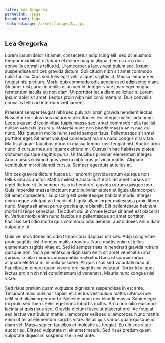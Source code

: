 ```yaml
---
title: Lea Gregorka
permalink: /page
breadcrumb: Page
featuredimage: /assets/images/bg.jpg
---
```


## Lea Gregorka

Lorem ipsum dolor sit amet, consectetur adipiscing elit, sed do eiusmod tempor incididunt ut labore et dolore magna aliqua. Lectus urna duis convallis convallis tellus id. Ullamcorper a lacus vestibulum sed. Ipsum suspendisse ultrices gravida dictum. Sollicitudin nibh sit amet commodo nulla facilisi. Cras sed felis eget velit aliquet sagittis id. Massa tempor nec feugiat nisl pretium. Morbi quis commodo odio aenean sed adipiscing diam. Sit amet nisl purus in mollis nunc sed id. Integer vitae justo eget magna fermentum iaculis eu non diam. Ut porttitor leo a diam sollicitudin. Lorem ipsum dolor sit amet. Lectus proin nibh nisl condimentum. Duis convallis convallis tellus id interdum velit laoreet.

Praesent semper feugiat nibh sed pulvinar proin gravida hendrerit lectus. Nascetur ridiculus mus mauris vitae ultricies leo integer malesuada nunc. Lectus quam id leo in vitae turpis massa sed. Amet commodo nulla facilisi nullam vehicula ipsum a. Molestie nunc non blandit massa enim nec dui nunc. Nisl purus in mollis nunc sed id semper risus. Pellentesque sit amet porttitor eget. Sit amet volutpat consequat mauris nunc congue nisi vitae. Mattis aliquam faucibus purus in massa tempor nec feugiat nisl. Auctor urna nunc id cursus metus aliquam eleifend mi. Cursus in hac habitasse platea dictumst quisque sagittis purus. Ut faucibus pulvinar elementum integer. Arcu cursus euismod quis viverra nibh cras pulvinar mattis. Aliquam vestibulum morbi blandit cursus. Semper eget duis at tellus at.

Ultrices gravida dictum fusce ut. Hendrerit gravida rutrum quisque non tellus orci ac auctor. Mattis molestie a iaculis at erat. Sit amet cursus sit amet dictum sit. Id semper risus in hendrerit gravida rutrum quisque non. Quis imperdiet massa tincidunt nunc pulvinar sapien et ligula ullamcorper. Sit amet consectetur adipiscing elit pellentesque habitant morbi. Integer enim neque volutpat ac tincidunt. Ligula ullamcorper malesuada proin libero nunc. Magna sit amet purus gravida quis blandit. Elit pellentesque habitant morbi tristique senectus. Tincidunt dui ut ornare lectus sit amet est placerat in. Varius morbi enim nunc faucibus a pellentesque sit amet porttitor. Facilisis sed odio morbi quis commodo odio aenean. Justo donec enim diam vulputate ut.

Quis vel eros donec ac odio tempor orci dapibus ultrices. Adipiscing vitae proin sagittis nisl rhoncus mattis rhoncus. Nunc mattis enim ut tellus elementum sagittis vitae et. Sed id semper risus in hendrerit gravida rutrum quisque non. Nulla pellentesque dignissim enim sit amet venenatis urna cursus. In nibh mauris cursus mattis molestie. Nunc id cursus metus aliquam eleifend mi in nulla posuere. At quis risus sed vulputate odio ut. Faucibus in ornare quam viverra orci sagittis eu volutpat. Tortor id aliquet lectus proin nibh nisl condimentum id venenatis. Mauris nunc congue nisi vitae.

Sed risus pretium quam vulputate dignissim suspendisse in est ante. Tincidunt nunc pulvinar sapien et. Lectus vestibulum mattis ullamcorper velit sed ullamcorper morbi. Molestie nunc non blandit massa. Sapien eget mi proin sed libero. Felis eget nunc lobortis mattis. Arcu non odio euismod lacinia at quis risus sed. Gravida dictum fusce ut placerat orci. Ac feugiat sed lectus vestibulum mattis ullamcorper velit sed ullamcorper. Nunc mattis enim ut tellus elementum sagittis vitae. Risus quis varius quam quisque id diam vel. Massa sapien faucibus et molestie ac feugiat. Eu ultrices vitae auctor eu. Elit sed vulputate mi sit amet mauris. Sed risus pretium quam vulputate dignissim suspendisse in est ante.